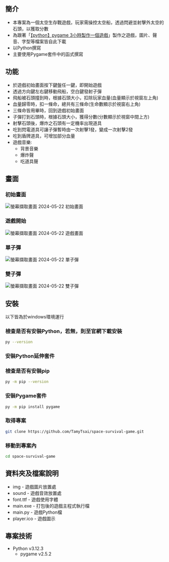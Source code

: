 ## 簡介
- 本專案為一個太空生存戰遊戲，玩家需操控太空船，透過閃避並射擊外太空的石頭，以獲取分數
- 為跟著「[【python】pygame 3小時製作一個遊戲](https://www.youtube.com/watch?v=61eX0bFAsYs)」製作之遊戲，圖片、聲音、字型等檔案皆自此下載
- 以Python撰寫
- 主要使用Pygame套件中的函式撰寫

## 功能
- 於遊戲初始畫面按下鍵盤任一鍵，即開始遊戲
- 透過方向鍵左右鍵移動飛船，空白鍵發射子彈
- 飛船被石頭撞到時，根據石頭大小，扣除玩家血量(血量顯示於視窗左上角)
- 血量歸零時，扣一條命，總共有三條命(生命數顯示於視窗右上角)
- 三條命皆用畢時，回到遊戲初始畫面
- 子彈打到石頭時，根據石頭大小，獲得分數(分數顯示於視窗中間上方)
- 射擊石頭後，爆炸之石頭有一定機率出現道具
- 吃到閃電道具可讓子彈暫時由一次射擊1發，變成一次射擊2發
- 吃到盾牌道具，可增加部分血量
- 遊戲音樂:
  - 背景音樂
  - 爆炸聲
  - 吃道具聲

## 畫面
### 初始畫面
![螢幕擷取畫面 2024-05-22 初始畫面](https://github.com/TamyTsai/space-survival-game/assets/97825677/7ce04971-78e7-467d-90cf-0affcbb2d882)

### 遊戲開始
![螢幕擷取畫面 2024-05-22 遊戲畫面](https://github.com/TamyTsai/space-survival-game/assets/97825677/1b6d20fe-188d-4ba2-9169-e07014bbdbac)

### 單子彈
![螢幕擷取畫面 2024-05-22 單子彈](https://github.com/TamyTsai/space-survival-game/assets/97825677/18e00ce9-dfac-4a68-be2a-5f6f918059ae)

### 雙子彈
![螢幕擷取畫面 2024-05-22 雙子彈](https://github.com/TamyTsai/space-survival-game/assets/97825677/b2484805-35e8-4bc2-896f-a59285070a09)


## 安裝
以下皆為於windows環境運行

### 檢查是否有安裝Python，若無，則至官網下載安裝
```bash
py --version
```

### 安裝Python延伸套件

### 檢查是否有安裝pip
```bash
py -m pip --version
```

### 安裝Pygame套件
```bash
py -m pip install pygame
```

### 取得專案
```bash
git clone https://github.com/TamyTsai/space-survival-game.git
```
### 移動到專案內
```bash
cd space-survival-game
```

## 資料夾及檔案說明
- img - 遊戲圖片放置處
- sound - 遊戲音效放置處
- font.ttf - 遊戲使用字體
- main.exe - 打包後的遊戲主程式執行檔
- main.py - 遊戲Python檔
- player.ico - 遊戲圖示

## 專案技術
- Python v3.12.3
  - pygame v2.5.2
